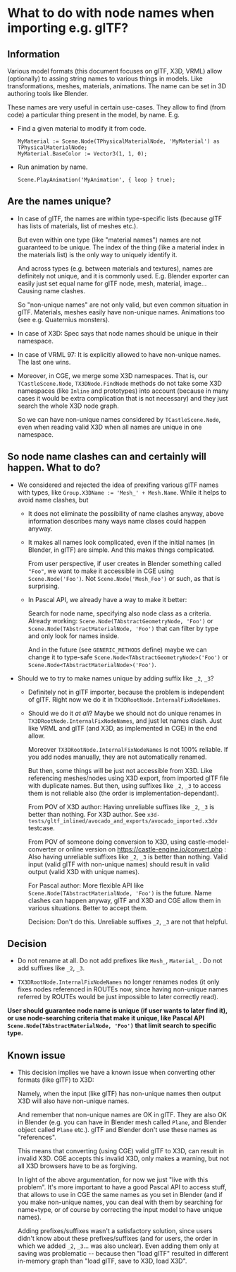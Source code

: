 # What to do with node names when importing e.g. glTF?

## Information

Various model formats (this document focuses on glTF, X3D, VRML) allow (optionally) to assing string names to various things in models. Like transformations, meshes, materials, animations. The name can be set in 3D authoring tools like Blender.

These names are very useful in certain use-cases. They allow to find (from code) a particular thing present in the model, by name. E.g.

- Find a given material to modify it from code.

    ```delphi
    MyMaterial := Scene.Node(TPhysicalMaterialNode, 'MyMaterial') as TPhysicalMaterialNode;
    MyMaterial.BaseColor := Vector3(1, 1, 0);
    ```

- Run animation by name.

    ```delphi
    Scene.PlayAnimation('MyAnimation', { loop } true);
    ```

## Are the names unique?

- In case of glTF, the names are within type-specific lists (because glTF has lists of materials, list of meshes etc.).

    But even within one type (like "material names") names are not guaranteed to be unique. The index of the thing (like a material index in the materials list) is the only way to uniquely identify it.

    And across types (e.g. between materials and textures), names are definitely not unique, and it is commonly used. E.g. Blender exporter can easily just set equal name for glTF node, mesh, material, image... Causing name clashes.

    So "non-unique names" are not only valid, but even common situation in glTF. Materials, meshes easily have non-unique names. Animations too (see e.g. Quaternius monsters).

- In case of X3D: Spec says that node names should be unique in their namespace.

- In case of VRML 97: It is explicitly allowed to have non-unique names. The last one wins.

- Moreover, in CGE, we merge some X3D namespaces. That is, our `TCastleScene.Node`, `TX3DNode.FindNode` methods do not take some X3D namespaces (like `Inline` and prototypes) into account (because in many cases it would be extra complication that is not necessary) and they just search the whole X3D node graph.

   So we can have non-unique names considered by `TCastleScene.Node`, even when reading valid X3D when all names are unique in one namespace.

## So node name clashes can and certainly will happen. What to do?

- We considered and rejected the idea of prexifing various glTF names with types, like `Group.X3DName := 'Mesh_' + Mesh.Name`. While it helps to avoid name clashes, but

    - It does not eliminate the possibility of name clashes anyway, above information describes many ways name clases could happen anyway.

    - It makes all names look complicated, even if the initial names (in Blender, in glTF) are simple. And this makes things complicated.

      From user perspective, if user creates in Blender something called `"Foo"`, we want to make it accessible in CGE using `Scene.Node('Foo')`. Not `Scene.Node('Mesh_Foo')` or such, as that is surprising.

    - In Pascal API, we already have a way to make it better:

      Search for node name, specifying also node class as a criteria. Already working: `Scene.Node(TAbstractGeometryNode, 'Foo')` or `Scene.Node(TAbstractMaterialNode, 'Foo')` that can filter by type and only look for names inside.

      And in the future (see `GENERIC_METHODS` define) maybe we can change it to type-safe `Scene.Node<TAbstractGeometryNode>('Foo')` or `Scene.Node<TAbstractMaterialNode>('Foo')`.

- Should we to try to make names unique by adding suffix like `_2`, `_3`?

    - Definitely not in glTF importer, because the problem is independent of glTF. Right now we do it in `TX3DRootNode.InternalFixNodeNames`.

    - Should we do it *at all*? Maybe we should not do unique renames in `TX3DRootNode.InternalFixNodeNames`, and just let names clash. Just like VRML and glTF (and X3D, as implemented in CGE) in the end allow.

      Moreover `TX3DRootNode.InternalFixNodeNames` is not 100% reliable. If you add nodes manually, they are not automatically renamed.

      But then, some things will be just not accessible from X3D. Like referencing meshes/nodes using X3D export, from imported glTF file with duplicate names. But then, using suffixes like `_2`, `_3` to access them is not reliable also (the order is implementation-dependant).

      From POV of X3D author: Having unreliable suffixes like `_2`, `_3` is better than nothing. For X3D author. See `x3d-tests/gltf_inlined/avocado_and_exports/avocado_imported.x3dv` testcase.

      From POV of someone doing conversion to X3D, using castle-model-converter or online version on https://castle-engine.io/convert.php : Also having unreliable suffixes like `_2`, `_3` is better than nothing. Valid input (valid glTF with non-unique names) should result in valid output (valid X3D with unique names).

      For Pascal author: More flexible API like `Scene.Node(TAbstractMaterialNode, 'Foo')` is the future. Name clashes can happen anyway, glTF and X3D and CGE allow them in various situations. Better to accept them.

      Decision: Don't do this. Unreliable suffixes `_2`, `_3` are not that helpful.

## Decision

- Do not rename at all. Do not add prefixes like `Mesh_`, `Material_` . Do not add suffixes like `_2`, `_3`.

- `TX3DRootNode.InternalFixNodeNames` no longer renames nodes (it only fixes nodes referenced in ROUTEs now, since having non-unique names referred by ROUTEs would be just impossible to later correctly read).

**User should guarantee node name is unique (if user wants to later find it), or use node-searching criteria that make it unique, like Pascal API `Scene.Node(TAbstractMaterialNode, 'Foo')` that limit search to specific type.**

## Known issue

- This decision implies we have a known issue when converting other formats (like glTF) to X3D:

    Namely, when the input (like glTF) has non-unique names then output X3D will also have non-unique names.

    And remember that non-unique names are OK in glTF. They are also OK in Blender (e.g. you can have in Blender mesh called `Plane`, and Blender object called `Plane` etc.). glTF and Blender don't use these names as "references".

    This means that converting (using CGE) valid glTF to X3D, can result in invalid X3D. CGE accepts this invalid X3D, only makes a warning, but not all X3D browsers have to be as forgiving.

    In light of the above argumentation, for now we just "live with this problem". It's more important to have a good Pascal API to access stuff, that allows to use in CGE the same names as you set in Blender (and if you make non-unique names, you can deal with them by searching for name+type, or of course by correcting the input model to have unique names).

    Adding prefixes/suffixes wasn't a satisfactory solution, since users didn't know about these prefixes/suffixes (and for users, the order in which we added `_2`, `_3`... was also unclear). Even adding them only at saving was problematic -- because then "load glTF" resulted in different in-memory graph than "load glTF, save to X3D, load X3D".